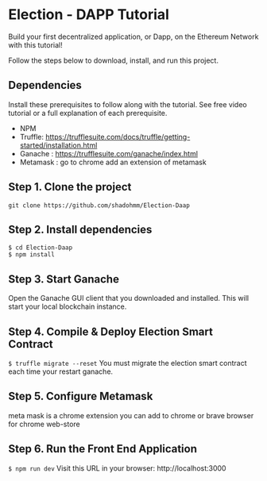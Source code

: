 
# Election - DAPP Tutorial
Build your first decentralized application, or Dapp, on the Ethereum Network with this tutorial!





Follow the steps below to download, install, and run this project.

## Dependencies
Install these prerequisites to follow along with the tutorial. See free video tutorial or a full explanation of each prerequisite.
- NPM
- Truffle:   https://trufflesuite.com/docs/truffle/getting-started/installation.html
- Ganache :  https://trufflesuite.com/ganache/index.html
- Metamask : go to chrome add an extension of metamask


## Step 1. Clone the project
`git clone https://github.com/shadohmm/Election-Daap`

## Step 2. Install dependencies
```
$ cd Election-Daap
$ npm install
```
## Step 3. Start Ganache
Open the Ganache GUI client that you downloaded and installed. This will start your local blockchain instance.


## Step 4. Compile & Deploy Election Smart Contract
`$ truffle migrate --reset`
You must migrate the election smart contract each time your restart ganache.

## Step 5. Configure Metamask
meta mask is a chrome extension you can add to chrome or brave browser for chrome web-store

## Step 6. Run the Front End Application
`$ npm run dev`
Visit this URL in your browser: http://localhost:3000



